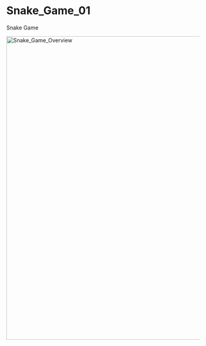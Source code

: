 # Snake_Game_01
Snake Game 

<img width="1079" height="793" alt="Snake_Game_Overview" src="https://github.com/user-attachments/assets/d4fac30f-9646-4a10-a884-13a1e0ff334f" />
